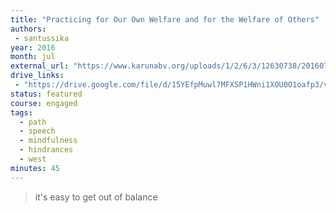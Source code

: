 ```yaml
---
title: "Practicing for Our Own Welfare and for the Welfare of Others"
authors:
 - santussika
year: 2016
month: jul
external_url: "https://www.karunabv.org/uploads/1/2/6/3/12630738/20160724-ayya_santussika-imc-practicing_for_our_own_welfare_and_the_welfare_of_others.mp3"
drive_links:
 - "https://drive.google.com/file/d/15YEfpMuwl7MFXSP1HWni1XOU0O1oafp3/view?usp=drivesdk"
status: featured
course: engaged
tags:
  - path
  - speech
  - mindfulness
  - hindrances
  - west
minutes: 45
---
```


> it's easy to get out of balance

